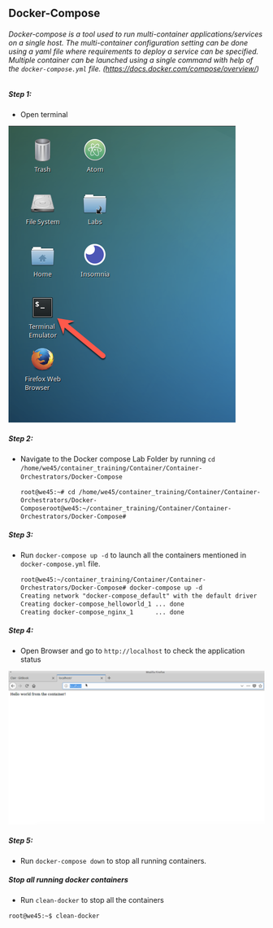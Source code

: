 ## Docker-Compose

###### Docker-compose is a tool used to run multi-container applications/services on a single host. The multi-container configuration setting can be done using a yaml file where requirements to deploy a service can be specified. Multiple container can be launched using a single command with help of the `docker-compose.yml` file. (https://docs.docker.com/compose/overview/)


##### Step 1:

* Open terminal

![](img/Open-Terminal.png)


##### Step 2:

* Navigate to the Docker compose Lab Folder by running `cd /home/we45/container_training/Container/Container-Orchestrators/Docker-Compose`
    
    ```commandline
    root@we45:~# cd /home/we45/container_training/Container/Container-Orchestrators/Docker-Composeroot@we45:~/container_training/Container/Container-Orchestrators/Docker-Compose#
    ```


##### Step 3:

* Run `docker-compose up -d` to launch all the containers mentioned in `docker-compose.yml` file.

    ```commandline
    root@we45:~/container_training/Container/Container-Orchestrators/Docker-Compose# docker-compose up -d
    Creating network "docker-compose_default" with the default driver
    Creating docker-compose_helloworld_1 ... done
    Creating docker-compose_nginx_1      ... done
    ```


##### Step 4:

* Open Browser and go to `http://localhost` to check the application status 

![](img/app-status.png)


##### Step 5:

* Run `docker-compose down` to stop all running containers.


##### Stop all running docker containers

* Run `clean-docker` to stop all the containers

```commandline
root@we45:~$ clean-docker
```

